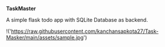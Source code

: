**TaskMaster**

A simple flask todo app with SQLite Database as backend.

!('https://raw.githubusercontent.com/kanchansapkota27/Task-Masker/main/assets/sample.jpg')

